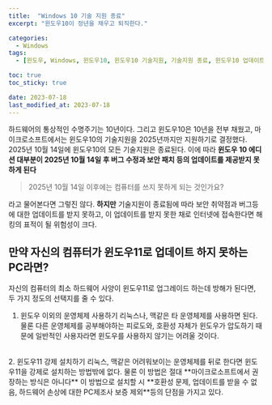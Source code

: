 ```yaml
---
title:  "Windows 10 기술 지원 종료"
excerpt: "윈도우10이 정년을 채우고 퇴직한다."

categories:
  - Windows
tags:
  - [윈도우, Windows, 윈도우10, 윈도우10 기술지원, 기술지원 종료, 윈도우10 업데이트 중지]

toc: true
toc_sticky: true

date: 2023-07-18
last_modified_at: 2023-07-18
---
```


하드웨어의 통상적인 수명주기는 10년이다. 그리고 윈도우10은 10년을 전부 채웠고, 마이크로소프트에서는 윈도우10의 기술지원을 2025년까지만 지원하기로 결정했다. 2025년 10월 14일에 윈도우10의 모든 기술지원은 종료된다. 이에 따라 **윈도우 10 에디션 대부분이 2025년 10월 14일 후 버그 수정과 보안 패치 등의 업데이트를 제공받지 못하게 된다**

> 2025년 10월 14일 이후에는 컴퓨터를 쓰지 못하게 되는 것인가요?

라고 물어본다면 그렇진 않다. **하지만** 기술지원이 종료됨에 따라 보안 취약점과 버그등에 대한 업데이트를 받지 못하고, 이 업데이트를 받지 못한 채로 인터넷에 접속한다면 해킹의 표적이 될 위험성이 크다.

## **만약 자신의 컴퓨터가 윈도우11로 업데이트 하지 못하는 PC라면?**
자신의 컴퓨터의 최소 하드웨어 사양이 윈도우11로 업그레이드 하는데 방해가 된다면, 두 가지 정도의 선택지를 줄 수 있다.

1. 윈도우 이외의 운영체제 사용하기
리눅스나, 맥같은 타 운영체제를 사용하면 된다. 물론 다른 운영체제를 공부해야하는 피로도와, 호환성 자체가 윈도우가 압도하기 때문에 일반적인 사용자라면 윈도우를 사용하지 않기는 어려울 것이다.
<br>
2. 윈도우11 강제 설치하기
리눅스, 맥같은 어려워보이는 운영체제를 뒤로 한다면 윈도우11을 강제로 설치하는 방법밖에 없다. 물론 이 방법은 절대 **마이크로소프트에서 권장하는 방식은 아니다** 이 방법으로 설치할 시 **호환성 문제, 업데이트를 받을 수 없음, 하드웨어 손상에 대한 PC제조사 보증 제외**등의 단점을 가지고 있다.
